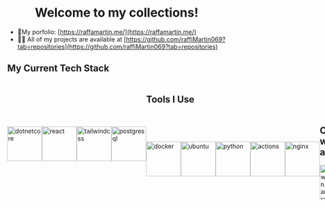 <link rel="stylesheet" type='text/css' href="https://cdn.jsdelivr.net/gh/devicons/devicon@latest/devicon.min.css" />

<h1 align="center">Welcome to my collections!</h1>

- 🤵My porfolio: [https://raffamartin.me/](https://raffamartin.me/)
- 👨‍💻 All of my projects are available at [https://github.com/raffiMartin069?tab=repositories](https://github.com/raffiMartin069?tab=repositories)

## My Current Tech Stack
<div id="stack" style="display: flex; align-items: center;">
  <img src="https://cdn.jsdelivr.net/gh/devicons/devicon@latest/icons/dotnetcore/dotnetcore-original.svg" alt="dotnetcore" height="80" width="80" />
  <img src="https://cdn.jsdelivr.net/gh/devicons/devicon@latest/icons/react/react-original-wordmark.svg" alt="react" height="80" width="80" />
  <img src="https://cdn.jsdelivr.net/gh/devicons/devicon@latest/icons/tailwindcss/tailwindcss-original.svg" alt="tailwindcss" height="80" width="80" />
  <img src="https://cdn.jsdelivr.net/gh/devicons/devicon@latest/icons/postgresql/postgresql-original-wordmark.svg" alt="postgresql" height="80" width="80" />
<div/>

## Tools I Use
<div id="stack" style="display: flex; align-items: center;">
  <img src="https://cdn.jsdelivr.net/gh/devicons/devicon@latest/icons/docker/docker-original-wordmark.svg" alt="docker" height="80" width="80" />
  <img src="https://cdn.jsdelivr.net/gh/devicons/devicon@latest/icons/ubuntu/ubuntu-original.svg" alt="ubuntu" height="80" width="80"/>
  <img src="https://cdn.jsdelivr.net/gh/devicons/devicon@latest/icons/python/python-original-wordmark.svg" alt="python" height="80" width="80"/>
  <img src="https://cdn.jsdelivr.net/gh/devicons/devicon@latest/icons/githubactions/githubactions-original.svg" alt="actions" height="80" width="80"/>
  <img src="https://cdn.jsdelivr.net/gh/devicons/devicon@latest/icons/nginx/nginx-original.svg" alt="nginx" height="80" width="80" />
<div/>

## Connect with me at:
<p align="left">
<a href="https://linkedin.com/in/https://www.linkedin.com/in/martinez-rafael/" target="blank"><img align="center" src="https://raw.githubusercontent.com/rahuldkjain/github-profile-readme-generator/master/src/images/icons/Social/linked-in-alt.svg" alt="https://www.linkedin.com/in/martinez-rafael/" height="80" width="80" /></a>
</p>
